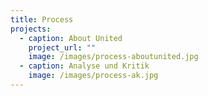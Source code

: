 ```yaml
---
title: Process
projects:
  - caption: About United
    project_url: ""
    image: /images/process-aboutunited.jpg
  - caption: Analyse und Kritik
    image: /images/process-ak.jpg
---
```

